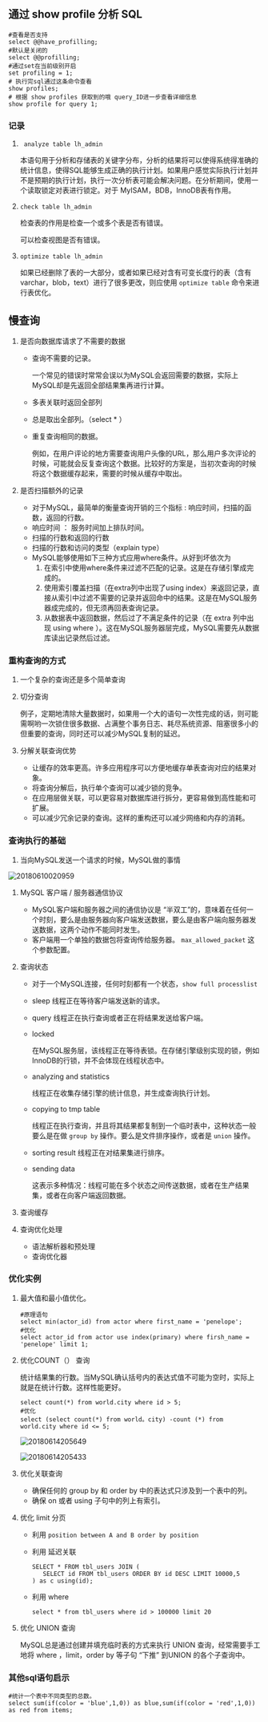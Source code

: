 ## 通过 show profile 分析 SQL

```mysql
#查看是否支持
select @@have_profilling;
#默认是关闭的  
select @@profilling;
#通过set在当前级别开启
set profiling = 1;
# 执行完sql通过这条命令查看 
show profiles;
# 根据 show profiles 获取到的哦 query_ID进一步查看详细信息
show profile for query 1;
```

### 记录

1. ` analyze table lh_admin`

   本语句用于分析和存储表的关键字分布，分析的结果将可以使得系统得准确的统计信息，使得SQL能够生成正确的执行计划。如果用户感觉实际执行计划并不是预期的执行计划，执行一次分析表可能会解决问题。在分析期间，使用一个读取锁定对表进行锁定。对于 MyISAM，BDB，InnoDB表有作用。

2. `check table lh_admin`

   检查表的作用是检查一个或多个表是否有错误。

   可以检查视图是否有错误。

3. `optimize table lh_admin`

   如果已经删除了表的一大部分，或者如果已经对含有可变长度行的表（含有 varchar，blob，text）进行了很多更改，则应使用 `optimize table` 命令来进行表优化。

## 慢查询

1. 是否向数据库请求了不需要的数据

   - 查询不需要的记录。

     一个常见的错误时常常会误以为MySQL会返回需要的数据，实际上MySQL却是先返回全部结果集再进行计算。

   - 多表关联时返回全部列

   - 总是取出全部列。（select  * ）

   - 重复查询相同的数据。

     例如，在用户评论的地方需要查询用户头像的URL，那么用户多次评论的时候，可能就会反复查询这个数据。比较好的方案是，当初次查询的时候将这个数据缓存起来，需要的时候从缓存中取出。

2. 是否扫描额外的记录

   - 对于MySQL，最简单的衡量查询开销的三个指标 : 响应时间，扫描的函数，返回的行数。
   - 响应时间 ： 服务时间加上排队时间。
   - 扫描的行数和返回的行数
   - 扫描的行数和访问的类型（explain type）
   - MySQL能够使用如下三种方式应用where条件。从好到坏依次为
     1. 在索引中使用where条件来过滤不匹配的记录。这是在存储引擎成完成的。
     2. 使用索引覆盖扫描（在extra列中出现了using index）来返回记录，直接从索引中过滤不需要的记录并返回命中的结果。这是在MySQL服务器成完成的，但无须再回表查询记录。
     3. 从数据表中返回数据，然后过了不满足条件的记录（在 extra 列中出现 using where ）。这在MySQL服务器层完成，MySQL需要先从数据库读出记录然后过滤。

### 重构查询的方式

1. 一个复杂的查询还是多个简单查询

2. 切分查询

   例子，定期地清除大量数据时，如果用一个大的语句一次性完成的话，则可能需啊哟一次锁住很多数据、占满整个事务日志、耗尽系统资源、阻塞很多小的但重要的查询，同时还可以减少MySQL复制的延迟。

3. 分解关联查询优势

   * 让缓存的效率更高。许多应用程序可以方便地缓存单表查询对应的结果对象。

   - 将查询分解后，执行单个查询可以减少锁的竞争。
   - 在应用层做关联，可以更容易对数据库进行拆分，更容易做到高性能和可扩展。
   - 可以减少冗余记录的查询。这样的重构还可以减少网络和内存的消耗。

### 查询执行的基础

1. 当向MySQL发送一个请求的时候，MySQL做的事情

![20180610020959](/Users/machunyu/Desktop/mysql%20%E7%AC%94%E8%AE%B0%E6%95%B4%E7%90%86/image/20180614155031.png)

1. MySQL 客户端 / 服务器通信协议

   - MySQL客户端和服务器之间的通信协议是 “半双工”的，意味着在任何一个时刻，要么是由服务器向客户端发送数据，要么是由客户端向服务器发送数据，这两个动作不能同时发生。
   - 客户端用一个单独的数据包将查询传给服务器。 `max_allowed_packet` 这个参数配置。

2. 查询状态

   - 对于一个MySQL连接，任何时刻都有一个状态，`show full processlist`

   - sleep  线程正在等待客户端发送新的请求。

   - query 线程正在执行查询或者正在将结果发送给客户端。

   - locked  

     在MySQL服务层，该线程正在等待表锁。在存储引擎级别实现的锁，例如InnoDB的行锁，并不会体现在线程状态中。

   - analyzing and statistics

     线程正在收集存储引擎的统计信息，并生成查询执行计划。

   - copying  to  tmp  table 

     线程正在执行查询，并且将其结果都复制到一个临时表中，这种状态一般要么是在做 `group by` 操作。要么是文件排序操作，或者是 `union` 操作。

   - sorting result 线程正在对结果集进行排序。

   - sending data

     这表示多种情况：线程可能在多个状态之间传送数据，或者在生产结果集，或者在向客户端返回数据。

3. 查询缓存

4. 查询优化处理

   - 语法解析器和预处理
   - 查询优化器

### 优化实例

1. 最大值和最小值优化。

   ```mysql
   #原理语句
   select min(actor_id) from actor where first_name = 'penelope';
   #优化
   select actor_id from actor use index(primary) where firsh_name = 'penelope' limit 1;
   ```

2. 优化COUNT（） 查询

   统计结果集的行数。当MySQL确认括号内的表达式值不可能为空时，实际上就是在统计行数。这样性能更好。

   ```mysql
   select count(*) from world.city where id > 5;
   #优化
   select (select count(*) from world。city) -count (*) from world.city where id <= 5;
   ```

   ![20180614205649](/Users/machunyu/Desktop/mysql%20%E7%AC%94%E8%AE%B0%E6%95%B4%E7%90%86/image/20180614205649.png)

   ![20180614205433](/Users/machunyu/Desktop/mysql%20%E7%AC%94%E8%AE%B0%E6%95%B4%E7%90%86/image/20180614205433.png)

3. 优化关联查询

   - 确保任何的 group by 和 order by 中的表达式只涉及到一个表中的列。
   - 确保 on 或者 using 子句中的列上有索引。

4. 优化 limit 分页

   - 利用  `position between A and B order by position`

   - 利用 延迟关联

     ```mysql
     SELECT * FROM tbl_users JOIN (
     	SELECT id FROM tbl_users ORDER BY id DESC LIMIT 10000,5
     ) as c using(id);
     ```

   - 利用 where

     ```msyql
     select * from tbl_users where id > 100000 limit 20
     ```

5. 优化 UNION 查询

   MySQL总是通过创建并填充临时表的方式来执行 UNION 查询，经常需要手工地将 where ，limit，order by 等子句 “下推” 到UNION 的各个子查询中。

### 其他sql语句启示

```mysql
#统计一个表中不同类型的总数。
select sum(if(color = 'blue',1,0)) as blue,sum(if(color = 'red',1,0)) as red from items;
```


